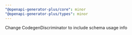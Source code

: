 ```yaml
---
"@openapi-generator-plus/core": minor
"@openapi-generator-plus/types": minor
---
```


Change CodegenDiscriminator to include schema usage info
